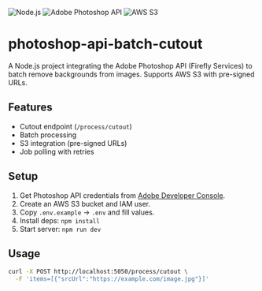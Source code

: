 ![Node.js](https://img.shields.io/badge/Node.js-18+-green)
![Adobe Photoshop API](https://img.shields.io/badge/Adobe-Photoshop%20API-red)
![AWS S3](https://img.shields.io/badge/AWS-S3-orange)

# photoshop-api-batch-cutout

A Node.js project integrating the Adobe Photoshop API (Firefly Services) to batch remove backgrounds from images. Supports AWS S3 with pre-signed URLs.

## Features
- Cutout endpoint (`/process/cutout`)
- Batch processing
- S3 integration (pre-signed URLs)
- Job polling with retries

## Setup
1. Get Photoshop API credentials from [Adobe Developer Console](https://developer.adobe.com/console).
2. Create an AWS S3 bucket and IAM user.
3. Copy `.env.example` → `.env` and fill values.
4. Install deps: `npm install`
5. Start server: `npm run dev`

## Usage
```bash
curl -X POST http://localhost:5050/process/cutout \
  -F 'items=[{"srcUrl":"https://example.com/image.jpg"}]'
